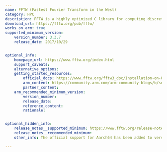 ```yaml
---
name: FFTW (Fastest Fourier Transform in the West)
category: HPC
description: FFTW is a highly optimized C library for computing discrete Fourier transforms (DFTs) across multiple dimensions and data types, offering portable, architecture-aware performance for both real and complex inputs.
download_url: https://fftw.org/pub/fftw/
works_on_arm: true
supported_minimum_version:
    version_number: 3.3.7
    release_date: 2017/10/29


optional_info:
    homepage_url: https://www.fftw.org/index.html
    support_caveats:
    alternative_options:
    getting_started_resources:
        official_docs: https://www.fftw.org/fftw3_doc/Installation-on-Unix.html
        arm_content: https://community.arm.com/arm-community-blogs/b/servers-and-cloud-computing-blog/posts/arm-performance-libraries-24-10
        partner_content:
    arm_recommended_minimum_version:
        version_number:
        release_date:
        reference_content:
        rationale:


optional_hidden_info:
    release_notes__supported_minimum: https://www.fftw.org/release-notes.html
    release_notes__recommended_minimum:
    other_info: The official support for Aarch64 has been added to version 3.3.7, since the maintainers had proper infrastructure to test this release for Arm.

---
```


